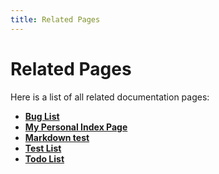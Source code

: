 ```yaml
---
title: Related Pages
---
```


# Related Pages

Here is a list of all related documentation pages:
* **[Bug List](bug.md)** 
* **[My Personal Index Page](indexpage.md)** 
* **[Markdown test](md_src_markdown-demo.md)** 
* **[Test List](test.md)** 
* **[Todo List](todo.md)** 
